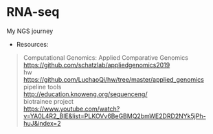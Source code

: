 # RNA-seq
My NGS journey  
*  Resources:  
>Computational Genomics: Applied Comparative Genomics  
https://github.com/schatzlab/appliedgenomics2019  
hw   
https://github.com/LuchaoQi/hw/tree/master/applied_genomics  
pipeline tools  
http://education.knoweng.org/sequenceng/  
biotrainee project  
https://www.youtube.com/watch?v=YA0L4R2_BlE&list=PLKOVv6BeGBMQ2bmWE2DRD2NYk5jPh-huJ&index=2  

